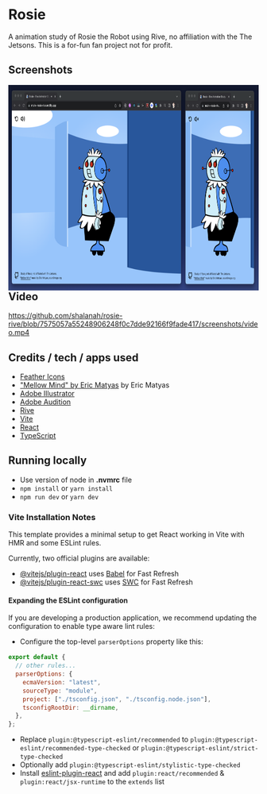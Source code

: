 # Rosie

A animation study of Rosie the Robot using Rive, no affiliation with the The Jetsons. This is a for-fun fan project not for profit.

## Screenshots

<div>
<img style="float: left" src="/screenshots/1.png" height="414" />
</div>

## Video

https://github.com/shalanah/rosie-rive/blob/7575057a55248906248f0c7dde92166f9fade417/screenshots/video.mp4

## Credits / tech / apps used

- [Feather Icons](https://feathericons.com/)
- ["Mellow Mind" by Eric Matyas](https://soundimage.org/jazz-big-band/) by Eric Matyas
- [Adobe Illustrator](https://www.adobe.com/products/illustrator.html)
- [Adobe Audition](https://www.adobe.com/products/audition.html)
- [Rive](https://rive.app/)
- [Vite](https://vitejs.dev/)
- [React](https://reactjs.dev/)
- [TypeScript](https://www.typescriptlang.org/)

## Running locally

- Use version of node in **.nvmrc** file
- `npm install` or `yarn install`
- `npm run dev` or `yarn dev`


### Vite Installation Notes

This template provides a minimal setup to get React working in Vite with HMR and some ESLint rules.

Currently, two official plugins are available:

- [@vitejs/plugin-react](https://github.com/vitejs/vite-plugin-react/blob/main/packages/plugin-react/README.md) uses [Babel](https://babeljs.io/) for Fast Refresh
- [@vitejs/plugin-react-swc](https://github.com/vitejs/vite-plugin-react-swc) uses [SWC](https://swc.rs/) for Fast Refresh

#### Expanding the ESLint configuration

If you are developing a production application, we recommend updating the configuration to enable type aware lint rules:

- Configure the top-level `parserOptions` property like this:

```js
export default {
  // other rules...
  parserOptions: {
    ecmaVersion: "latest",
    sourceType: "module",
    project: ["./tsconfig.json", "./tsconfig.node.json"],
    tsconfigRootDir: __dirname,
  },
};
```

- Replace `plugin:@typescript-eslint/recommended` to `plugin:@typescript-eslint/recommended-type-checked` or `plugin:@typescript-eslint/strict-type-checked`
- Optionally add `plugin:@typescript-eslint/stylistic-type-checked`
- Install [eslint-plugin-react](https://github.com/jsx-eslint/eslint-plugin-react) and add `plugin:react/recommended` & `plugin:react/jsx-runtime` to the `extends` list
